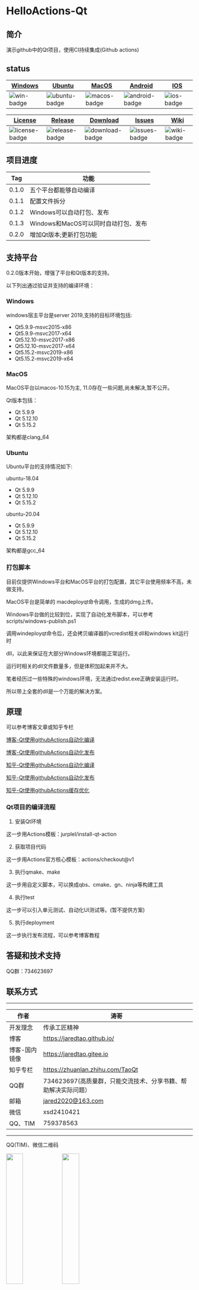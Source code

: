 # HelloActions-Qt

## 简介

演示github中的Qt项目，使用CI持续集成(Github actions)

## status
| [Windows][win-link]| [Ubuntu][ubuntu-link]|[MacOS][macos-link]|[Android][android-link]|[IOS][ios-link]|
|---------------|---------------|-----------------|-----------------|----------------|
| ![win-badge]  | ![ubuntu-badge]      | ![macos-badge] |![android-badge]   |![ios-badge]   |


|[License][license-link]| [Release][release-link]|[Download][download-link]|[Issues][issues-link]|[Wiki][wiki-links]|
|-----------------|-----------------|-----------------|-----------------|-----------------|
|![license-badge] |![release-badge] | ![download-badge]|![issues-badge]|![wiki-badge]|

[win-link]: https://github.com/JaredTao/HelloActions-Qt/actions?query=workflow%3AWindows "WindowsAction"
[win-badge]: https://github.com/JaredTao/HelloActions-Qt/workflows/Windows/badge.svg  "Windows"

[ubuntu-link]: https://github.com/JaredTao/HelloActions-Qt/actions?query=workflow%3AUbuntu "UbuntuAction"
[ubuntu-badge]: https://github.com/JaredTao/HelloActions-Qt/workflows/Ubuntu/badge.svg "Ubuntu"

[macos-link]: https://github.com/JaredTao/HelloActions-Qt/actions?query=workflow%3AMacOS "MacOSAction"
[macos-badge]: https://github.com/JaredTao/HelloActions-Qt/workflows/MacOS/badge.svg "MacOS"

[android-link]: https://github.com/JaredTao/HelloActions-Qt/actions?query=workflow%3AAndroid "AndroidAction"
[android-badge]: https://github.com/JaredTao/HelloActions-Qt/workflows/Android/badge.svg "Android"

[ios-link]: https://github.com/JaredTao/HelloActions-Qt/actions?query=workflow%3AIOS "IOSAction"
[ios-badge]: https://github.com/JaredTao/HelloActions-Qt/workflows/IOS/badge.svg "IOS"

[release-link]: https://github.com/jaredtao/HelloActions-Qt/releases "Release status"
[release-badge]: https://img.shields.io/github/release/jaredtao/HelloActions-Qt.svg?style=flat-square "Release status"

[download-link]: https://github.com/jaredtao/HelloActions-Qt/releases/latest "Download status"
[download-badge]: https://img.shields.io/github/downloads/jaredtao/HelloActions-Qt/total.svg?style=flat-square "Download status"

[license-link]: https://github.com/jaredtao/HelloActions-Qt/blob/master/LICENSE "LICENSE"
[license-badge]: https://img.shields.io/badge/license-MIT-blue.svg "MIT"


[issues-link]: https://github.com/jaredtao/HelloActions-Qt/issues "Issues"
[issues-badge]: https://img.shields.io/badge/github-issues-red.svg?maxAge=60 "Issues"

[wiki-links]: https://github.com/jaredtao/HelloActions-Qt/wiki "wiki"
[wiki-badge]: https://img.shields.io/badge/github-wiki-181717.svg?maxAge=60 "wiki"

## 项目进度

|Tag|功能|
|--|--|
|0.1.0|五个平台都能够自动编译|
|0.1.1|配置文件拆分|
|0.1.2|Windows可以自动打包、发布|
|0.1.3|Windows和MacOS可以同时自动打包、发布|
|0.2.0|增加Qt版本;更新打包功能|

## 支持平台

0.2.0版本开始，增强了平台和Qt版本的支持。

以下列出通过验证并支持的编译环境：

### Windows 

windows宿主平台是server 2019,支持的目标环境包括:

* Qt5.9.9-msvc2015-x86
* Qt5.9.9-msvc2017-x64
* Qt5.12.10-msvc2017-x86
* Qt5.12.10-msvc2017-x64
* Qt5.15.2-msvc2019-x86
* Qt5.15.2-msvc2019-x64

### MacOS

MacOS平台以macos-10.15为主, 11.0存在一些问题,尚未解决,暂不公开。

Qt版本包括：

* Qt 5.9.9
* Qt 5.12.10
* Qt 5.15.2

架构都是clang_64

### Ubuntu

Ubuntu平台的支持情况如下:

ubuntu-18.04

* Qt 5.9.9
* Qt 5.12.10
* Qt 5.15.2
 
ubuntu-20.04

* Qt 5.9.9
* Qt 5.12.10
* Qt 5.15.2
  
架构都是gcc_64

### 打包脚本

目前仅提供Windows平台和MacOS平台的打包配置，其它平台使用频率不高，未做支持。

MacOS平台是简单的 macdeployqt命令调用，生成的dmg上传。

Windows平台做的比较到位，实现了自动化发布脚本，可以参考scripts/windows-publish.ps1


调用windeployqt命令后，还会拷贝编译器的vcredist相关dll和windows kit运行时

dll，以此来保证在大部分Windows环境都能正常运行。

运行时相关的dll文件数量多，但是体积加起来并不大。

笔者经历过一些特殊的windows环境，无法通过redist.exe正确安装运行时。

所以带上全套的dll是一个万能的解决方案。

## 原理

可以参考博客文章或知乎专栏

[博客-Qt使用githubActions自动化编译](https://jaredtao.github.io/2019/11/19/Qt%E4%BD%BF%E7%94%A8github-Actions%E8%87%AA%E5%8A%A8%E5%8C%96%E7%BC%96%E8%AF%91/)

[博客-Qt使用githubActions自动化发布](https://jaredtao.github.io/2019/12/03/Qt%E4%BD%BF%E7%94%A8github-Actions%E8%87%AA%E5%8A%A8%E5%8C%96%E5%8F%91%E8%A1%8C/)

[知乎-Qt使用githubActions自动化编译](https://zhuanlan.zhihu.com/p/92733295)

[知乎-Qt使用githubActions自动化发布](https://zhuanlan.zhihu.com/p/95926317)

[知乎-Qt使用githubActions缓存优化](https://zhuanlan.zhihu.com/p/95945405)
### Qt项目的编译流程

1. 安装Qt环境

这一步用Actions模板：jurplel/install-qt-action

2. 获取项目代码

这一步用Actions官方核心模板：actions/checkout@v1

3. 执行qmake、make

这一步用自定义脚本，可以换成qbs、cmake、gn、ninja等构建工具

4. 执行test

这一步可以引入单元测试、自动化UI测试等。(暂不提供方案)

5. 执行deployment

这一步执行发布流程，可以参考博客教程

## 答疑和技术支持

QQ群：734623697

## 联系方式

***

| 作者 | 涛哥                           |
| ---- | -------------------------------- |
|开发理念 | 传承工匠精神 |
| 博客 | https://jaredtao.github.io/ |
|博客-国内镜像|https://jaredtao.gitee.io|
|知乎专栏| https://zhuanlan.zhihu.com/TaoQt |
|QQ群| 734623697(高质量群，只能交流技术、分享书籍、帮助解决实际问题）|
| 邮箱 | jared2020@163.com                |
| 微信 | xsd2410421                       |
| QQ、TIM | 759378563                      |
***

QQ(TIM)、微信二维码

<img src="https://gitee.com/jaredtao/jaredtao/raw/master/img/qq_connect.jpg?raw=true" width="30%" height="30%" /><img src="https://gitee.com/jaredtao/jaredtao/raw/master/img/weixin_connect.jpg?raw=true" width="30%" height="30%" />


****** 请放心联系我，乐于提供咨询服务，也可洽谈有偿技术支持相关事宜。

***
## 赞助
<img src="https://gitee.com/jaredtao/jaredtao/raw/master/img/weixin.jpg?raw=true" width="30%" height="30%" /><img src="https://gitee.com/jaredtao/jaredtao/raw/master/img/zhifubao.jpg?raw=true" width="30%" height="30%" />

****** 觉得分享的内容还不错, 就请作者喝杯奶茶吧~~
***
